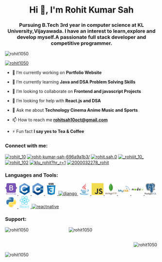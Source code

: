 <h1 align="center">Hi 👋, I'm Rohit Kumar Sah</h1>
<h3 align="center">Pursuing B.Tech 3rd year in computer science at KL University,Vijayawada. I have an interest to learn,explore and develop myself.A passionate full stack developer and competitive programmer.</h3>

<p align="left"> <img src="https://komarev.com/ghpvc/?username=rohit1050&label=Profile%20views&color=0e75b6&style=flat" alt="rohit1050" /> </p>

<p align="left"> <a href="https://github.com/ryo-ma/github-profile-trophy"><img src="https://github-profile-trophy.vercel.app/?username=rohit1050" alt="rohit1050" /></a> </p>

- 🔭 I’m currently working on **Portfolio Website**

- 🌱 I’m currently learning **Java and DSA Problem Solving Skills**

- 👯 I’m looking to collaborate on **Frontend and javascript Projects**

- 🤝 I’m looking for help with **React.js and DSA**

- 💬 Ask me about **Technology Cinema Anime Music and Sports**

- 📫 How to reach me **rohitsah10oct@gmail.com**

- ⚡ Fun fact **I say yes to Tea & Coffee**

<h3 align="left">Connect with me:</h3>
<p align="left">
<a href="https://twitter.com/rohiit_10" target="blank"><img align="center" src="https://raw.githubusercontent.com/rahuldkjain/github-profile-readme-generator/master/src/images/icons/Social/twitter.svg" alt="rohiit_10" height="30" width="40" /></a>
<a href="https://linkedin.com/in/rohit-kumar-sah-696a9a1b3/" target="blank"><img align="center" src="https://raw.githubusercontent.com/rahuldkjain/github-profile-readme-generator/master/src/images/icons/Social/linked-in-alt.svg" alt="rohit-kumar-sah-696a9a1b3/" height="30" width="40" /></a>
<a href="https://fb.com/rohit.sah.0" target="blank"><img align="center" src="https://raw.githubusercontent.com/rahuldkjain/github-profile-readme-generator/master/src/images/icons/Social/facebook.svg" alt="rohit.sah.0" height="30" width="40" /></a>
<a href="https://instagram.com/_rohiiit_10_" target="blank"><img align="center" src="https://raw.githubusercontent.com/rahuldkjain/github-profile-readme-generator/master/src/images/icons/Social/instagram.svg" alt="_rohiiit_10_" height="30" width="40" /></a>
<a href="https://www.codechef.com/users/rohiit_102" target="blank"><img align="center" src="https://cdn.jsdelivr.net/npm/simple-icons@3.1.0/icons/codechef.svg" alt="rohiit_102" height="30" width="40" /></a>
<a href="https://www.hackerrank.com/klu_rohit?hr_r=1" target="blank"><img align="center" src="https://raw.githubusercontent.com/rahuldkjain/github-profile-readme-generator/master/src/images/icons/Social/hackerrank.svg" alt="klu_rohit?hr_r=1" height="30" width="40" /></a>
<a href="https://www.leetcode.com/2000032278_rohit" target="blank"><img align="center" src="https://raw.githubusercontent.com/rahuldkjain/github-profile-readme-generator/master/src/images/icons/Social/leet-code.svg" alt="2000032278_rohit" height="30" width="40" /></a>
</p>

<h3 align="left">Languages and Tools:</h3>
<p align="left"> <a href="https://getbootstrap.com" target="_blank" rel="noreferrer"> <img src="https://raw.githubusercontent.com/devicons/devicon/master/icons/bootstrap/bootstrap-plain-wordmark.svg" alt="bootstrap" width="40" height="40"/> </a> <a href="https://www.cprogramming.com/" target="_blank" rel="noreferrer"> <img src="https://raw.githubusercontent.com/devicons/devicon/master/icons/c/c-original.svg" alt="c" width="40" height="40"/> </a> <a href="https://www.w3schools.com/cpp/" target="_blank" rel="noreferrer"> <img src="https://raw.githubusercontent.com/devicons/devicon/master/icons/cplusplus/cplusplus-original.svg" alt="cplusplus" width="40" height="40"/> </a> <a href="https://www.w3schools.com/css/" target="_blank" rel="noreferrer"> <img src="https://raw.githubusercontent.com/devicons/devicon/master/icons/css3/css3-original-wordmark.svg" alt="css3" width="40" height="40"/> </a> <a href="https://www.djangoproject.com/" target="_blank" rel="noreferrer"> <img src="https://cdn.worldvectorlogo.com/logos/django.svg" alt="django" width="40" height="40"/> </a> <a href="https://www.java.com" target="_blank" rel="noreferrer"> <img src="https://raw.githubusercontent.com/devicons/devicon/master/icons/java/java-original.svg" alt="java" width="40" height="40"/> </a> <a href="https://developer.mozilla.org/en-US/docs/Web/JavaScript" target="_blank" rel="noreferrer"> <img src="https://raw.githubusercontent.com/devicons/devicon/master/icons/javascript/javascript-original.svg" alt="javascript" width="40" height="40"/> </a> <a href="https://www.mongodb.com/" target="_blank" rel="noreferrer"> <img src="https://raw.githubusercontent.com/devicons/devicon/master/icons/mongodb/mongodb-original-wordmark.svg" alt="mongodb" width="40" height="40"/> </a> <a href="https://www.mysql.com/" target="_blank" rel="noreferrer"> <img src="https://raw.githubusercontent.com/devicons/devicon/master/icons/mysql/mysql-original-wordmark.svg" alt="mysql" width="40" height="40"/> </a> <a href="https://nodejs.org" target="_blank" rel="noreferrer"> <img src="https://raw.githubusercontent.com/devicons/devicon/master/icons/nodejs/nodejs-original-wordmark.svg" alt="nodejs" width="40" height="40"/> </a> <a href="https://www.postgresql.org" target="_blank" rel="noreferrer"> <img src="https://raw.githubusercontent.com/devicons/devicon/master/icons/postgresql/postgresql-original-wordmark.svg" alt="postgresql" width="40" height="40"/> </a> <a href="https://www.python.org" target="_blank" rel="noreferrer"> <img src="https://raw.githubusercontent.com/devicons/devicon/master/icons/python/python-original.svg" alt="python" width="40" height="40"/> </a> <a href="https://reactjs.org/" target="_blank" rel="noreferrer"> <img src="https://raw.githubusercontent.com/devicons/devicon/master/icons/react/react-original-wordmark.svg" alt="react" width="40" height="40"/> </a> <a href="https://reactnative.dev/" target="_blank" rel="noreferrer"> <img src="https://reactnative.dev/img/header_logo.svg" alt="reactnative" width="40" height="40"/> </a> </p>

<h3 align="left">Support:</h3>
<p><a href="https://www.buymeacoffee.com/rohit1050"> <img align="left" src="https://cdn.buymeacoffee.com/buttons/v2/default-yellow.png" height="50" width="210" alt="rohit1050" /></a><a href="https://ko-fi.com/rohit1050"> <img align="left" src="https://cdn.ko-fi.com/cdn/kofi3.png?v=3" height="50" width="210" alt="rohit1050" /></a></p><br><br>

<p>&nbsp;<img align="center" src="https://github-readme-stats.vercel.app/api?username=rohit1050&show_icons=true&locale=en" alt="rohit1050" /></p>

<p><img align="center" src="https://github-readme-streak-stats.herokuapp.com/?user=rohit1050&" alt="rohit1050" /></p>
